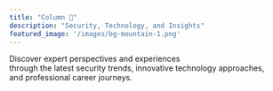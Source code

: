 ```yaml
---
title: "Column 📰"
description: "Security, Technology, and Insights"
featured_image: '/images/bg-mountain-1.png'
---
```


Discover expert perspectives and experiences  
through the latest security trends, innovative technology approaches,  
and professional career journeys.
